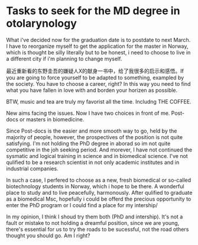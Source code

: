 # Tasks to seek for the MD degree in otolarynology

What i've decided now for the graduation date is to postdate to next March. I have to reorganize myself to get the application for the master in Norway, which is thought be silly literally but to be honest, i need to choose to live in a different city if i'm planning to change myself.

最近重新看的东野圭吾的嫌疑人X的献身一书中，给了我很多的启示和感悟。If you are going to force yourself to be adapted to something, exampled by the society. You have to choose a career, right? In this way you need to find what you have fallen in love with and borden your horizen as possible.



BTW, music and tea are truly my favorist all the time. Includng THE COFFEE. 



New aims facing the issues. Now I have two choices in front of me. Post-docs or masters in biomedicine.

Since Post-docs is the easier and more smooth way to go, held by the majority of people, however, the prospectives of the position is not quite satisfying. I'm not holding the PhD degree in aborad so im not quite competitive in the joh seeking period. And morever, I have not continued the sysmatic and logical training in science and in biomedical science. I've not qulified to be a research scientist in not only academic institutes and in industrial companies.

In such a case, I perfered to choose as a new, fresh biomedical or so-called biotechnology students in Norway, which i hope to be there. A wonderful place to study and to live peacefully, harmonously. After qulified to graduate as a biomedical Msc, hopefully i could be offerd the precious opportunity to enter the PhD program or I could find a place for my intership/

In my opinion, I think I shoud try them both (PhD and intership). It's not a fault or mistake to not holding a dreamful position, since we are young, there's essential for us to try the roads to be sucessful, not the road others thought you should go. Am I right?
